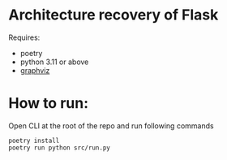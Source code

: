 # Architecture recovery of Flask

Requires:
- poetry
- python 3.11 or above
- [graphviz](https://pygraphviz.github.io/documentation/stable/install.html)

# How to run:

Open CLI at the root of the repo and run following commands

```
poetry install
poetry run python src/run.py
```